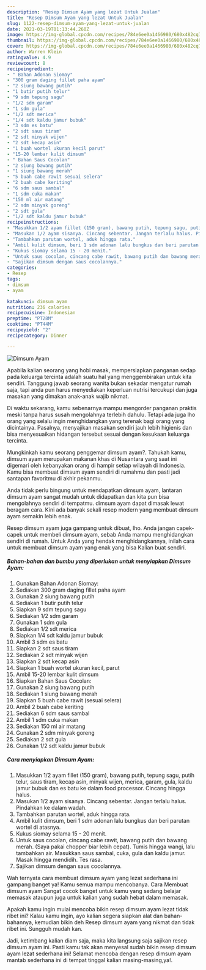 ```yaml
---
description: "Resep Dimsum Ayam yang lezat Untuk Jualan"
title: "Resep Dimsum Ayam yang lezat Untuk Jualan"
slug: 1122-resep-dimsum-ayam-yang-lezat-untuk-jualan
date: 2021-03-19T01:13:44.260Z
image: https://img-global.cpcdn.com/recipes/784e6ee0a1466980/680x482cq70/dimsum-ayam-foto-resep-utama.jpg
thumbnail: https://img-global.cpcdn.com/recipes/784e6ee0a1466980/680x482cq70/dimsum-ayam-foto-resep-utama.jpg
cover: https://img-global.cpcdn.com/recipes/784e6ee0a1466980/680x482cq70/dimsum-ayam-foto-resep-utama.jpg
author: Warren Klein
ratingvalue: 4.9
reviewcount: 8
recipeingredient:
- " Bahan Adonan Siomay"
- "300 gram daging fillet paha ayam"
- "2 siung bawang putih"
- "1 butir putih telur"
- "9 sdm tepung sagu"
- "1/2 sdm garam"
- "1 sdm gula"
- "1/2 sdt merica"
- "1/4 sdt kaldu jamur bubuk"
- "3 sdm es batu"
- "2 sdt saus tiram"
- "2 sdt minyak wijen"
- "2 sdt kecap asin"
- "1 buah wortel ukuran kecil parut"
- "15-20 lembar kulit dimsum"
- " Bahan Saus Cocolan"
- "2 siung bawang putih"
- "1 siung bawang merah"
- "5 buah cabe rawit sesuai selera"
- "2 buah cabe keriting"
- "6 sdm saus sambal"
- "1 sdm cuka makan"
- "150 ml air matang"
- "2 sdm minyak goreng"
- "2 sdt gula"
- "1/2 sdt kaldu jamur bubuk"
recipeinstructions:
- "Masukkan 1/2 ayam fillet (150 gram), bawang putih, tepung sagu, putih telur, saus tiram, kecap asin, minyak wijen, merica, garam, gula, kaldu jamur bubuk dan es batu ke dalam food processor. Cincang hingga halus."
- "Masukan 1/2 ayam sisanya. Cincang sebentar. Jangan terlalu halus. Pindahkan ke dalam wadah."
- "Tambahkan parutan wortel, aduk hingga rata."
- "Ambil kulit dimsum, beri 1 sdm adonan lalu bungkus dan beri parutan wortel di atasnya."
- "Kukus siomay selama 15 - 20 menit."
- "Untuk saus cocolan, cincang cabe rawit, bawang putih dan bawang merah. (Saya pakai chopper biar lebih cepat). Tumis hingga wangi, lalu tambahkan air. Masukkan saus sambal, cuka, gula dan kaldu jamur. Masak hingga mendidih. Tes rasa."
- "Sajikan dimsum dengan saus cocolannya."
categories:
- Resep
tags:
- dimsum
- ayam

katakunci: dimsum ayam 
nutrition: 236 calories
recipecuisine: Indonesian
preptime: "PT28M"
cooktime: "PT44M"
recipeyield: "2"
recipecategory: Dinner

---
```



![Dimsum Ayam](https://img-global.cpcdn.com/recipes/784e6ee0a1466980/680x482cq70/dimsum-ayam-foto-resep-utama.jpg)

Apabila kalian seorang yang hobi masak, mempersiapkan panganan sedap pada keluarga tercinta adalah suatu hal yang menggembirakan untuk kita sendiri. Tanggung jawab seorang  wanita bukan sekadar mengatur rumah saja, tapi anda pun harus menyediakan keperluan nutrisi tercukupi dan juga masakan yang dimakan anak-anak wajib nikmat.

Di waktu  sekarang, kamu sebenarnya mampu mengorder panganan praktis meski tanpa harus susah mengolahnya terlebih dahulu. Tetapi ada juga lho orang yang selalu ingin menghidangkan yang terenak bagi orang yang dicintainya. Pasalnya, menyajikan masakan sendiri jauh lebih higienis dan bisa menyesuaikan hidangan tersebut sesuai dengan kesukaan keluarga tercinta. 



Mungkinkah kamu seorang penggemar dimsum ayam?. Tahukah kamu, dimsum ayam merupakan makanan khas di Nusantara yang saat ini digemari oleh kebanyakan orang di hampir setiap wilayah di Indonesia. Kamu bisa membuat dimsum ayam sendiri di rumahmu dan pasti jadi santapan favoritmu di akhir pekanmu.

Anda tidak perlu bingung untuk mendapatkan dimsum ayam, lantaran dimsum ayam sangat mudah untuk didapatkan dan kita pun bisa mengolahnya sendiri di tempatmu. dimsum ayam dapat dimasak lewat beragam cara. Kini ada banyak sekali resep modern yang membuat dimsum ayam semakin lebih enak.

Resep dimsum ayam juga gampang untuk dibuat, lho. Anda jangan capek-capek untuk membeli dimsum ayam, sebab Anda mampu menghidangkan sendiri di rumah. Untuk Anda yang hendak menghidangkannya, inilah cara untuk membuat dimsum ayam yang enak yang bisa Kalian buat sendiri.

<!--inarticleads1-->

##### Bahan-bahan dan bumbu yang diperlukan untuk menyiapkan Dimsum Ayam:

1. Gunakan  Bahan Adonan Siomay:
1. Sediakan 300 gram daging fillet paha ayam
1. Gunakan 2 siung bawang putih
1. Sediakan 1 butir putih telur
1. Siapkan 9 sdm tepung sagu
1. Sediakan 1/2 sdm garam
1. Gunakan 1 sdm gula
1. Sediakan 1/2 sdt merica
1. Siapkan 1/4 sdt kaldu jamur bubuk
1. Ambil 3 sdm es batu
1. Siapkan 2 sdt saus tiram
1. Sediakan 2 sdt minyak wijen
1. Siapkan 2 sdt kecap asin
1. Siapkan 1 buah wortel ukuran kecil, parut
1. Ambil 15-20 lembar kulit dimsum
1. Siapkan  Bahan Saus Cocolan:
1. Gunakan 2 siung bawang putih
1. Sediakan 1 siung bawang merah
1. Siapkan 5 buah cabe rawit (sesuai selera)
1. Ambil 2 buah cabe keriting
1. Sediakan 6 sdm saus sambal
1. Ambil 1 sdm cuka makan
1. Sediakan 150 ml air matang
1. Gunakan 2 sdm minyak goreng
1. Sediakan 2 sdt gula
1. Gunakan 1/2 sdt kaldu jamur bubuk




<!--inarticleads2-->

##### Cara menyiapkan Dimsum Ayam:

1. Masukkan 1/2 ayam fillet (150 gram), bawang putih, tepung sagu, putih telur, saus tiram, kecap asin, minyak wijen, merica, garam, gula, kaldu jamur bubuk dan es batu ke dalam food processor. Cincang hingga halus.
1. Masukan 1/2 ayam sisanya. Cincang sebentar. Jangan terlalu halus. Pindahkan ke dalam wadah.
1. Tambahkan parutan wortel, aduk hingga rata.
1. Ambil kulit dimsum, beri 1 sdm adonan lalu bungkus dan beri parutan wortel di atasnya.
1. Kukus siomay selama 15 - 20 menit.
1. Untuk saus cocolan, cincang cabe rawit, bawang putih dan bawang merah. (Saya pakai chopper biar lebih cepat). Tumis hingga wangi, lalu tambahkan air. Masukkan saus sambal, cuka, gula dan kaldu jamur. Masak hingga mendidih. Tes rasa.
1. Sajikan dimsum dengan saus cocolannya.




Wah ternyata cara membuat dimsum ayam yang lezat sederhana ini gampang banget ya! Kamu semua mampu mencobanya. Cara Membuat dimsum ayam Sangat cocok banget untuk kamu yang sedang belajar memasak ataupun juga untuk kalian yang sudah hebat dalam memasak.

Apakah kamu ingin mulai mencoba bikin resep dimsum ayam lezat tidak ribet ini? Kalau kamu ingin, ayo kalian segera siapkan alat dan bahan-bahannya, kemudian bikin deh Resep dimsum ayam yang nikmat dan tidak ribet ini. Sungguh mudah kan. 

Jadi, ketimbang kalian diam saja, maka kita langsung saja sajikan resep dimsum ayam ini. Pasti kamu tak akan menyesal sudah bikin resep dimsum ayam lezat sederhana ini! Selamat mencoba dengan resep dimsum ayam mantab sederhana ini di tempat tinggal kalian masing-masing,ya!.

